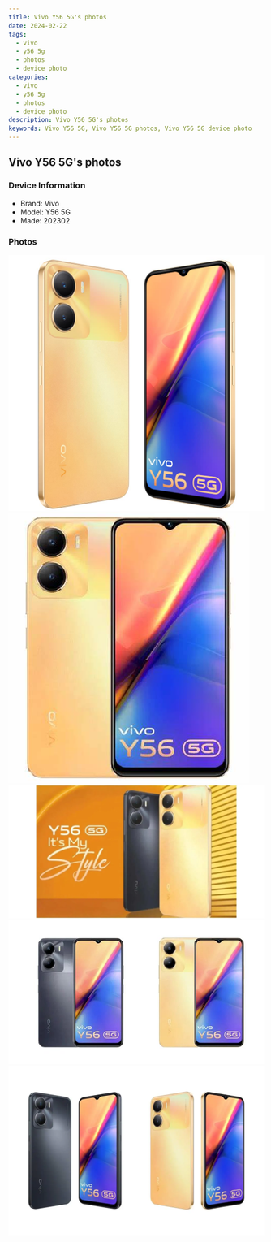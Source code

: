 ```yaml
---
title: Vivo Y56 5G's photos
date: 2024-02-22
tags: 
  - vivo
  - y56 5g
  - photos
  - device photo
categories: 
  - vivo
  - y56 5g
  - photos
  - device photo
description: Vivo Y56 5G's photos
keywords: Vivo Y56 5G, Vivo Y56 5G photos, Vivo Y56 5G device photo
---
```


## Vivo Y56 5G's photos

### Device Information

- Brand: Vivo
- Model: Y56 5G
- Made: 202302

### Photos

![/images/best-assets/devices/vivo/vivo-y56-5g/1.jpg](/images/best-assets/devices/vivo/vivo-y56-5g/1.jpg)
![/images/best-assets/devices/vivo/vivo-y56-5g/2.jpg](/images/best-assets/devices/vivo/vivo-y56-5g/2.jpg)
![/images/best-assets/devices/vivo/vivo-y56-5g/3.jpg](/images/best-assets/devices/vivo/vivo-y56-5g/3.jpg)
![/images/best-assets/devices/vivo/vivo-y56-5g/4.jpg](/images/best-assets/devices/vivo/vivo-y56-5g/4.jpg)
![/images/best-assets/devices/vivo/vivo-y56-5g/5.jpg](/images/best-assets/devices/vivo/vivo-y56-5g/5.jpg)

